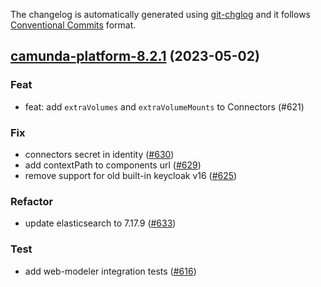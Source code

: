 The changelog is automatically generated using [git-chglog](https://github.com/git-chglog/git-chglog)
and it follows [Conventional Commits](https://www.conventionalcommits.org/en/v1.0.0/) format.


<a name="camunda-platform-8.2.1"></a>
## [camunda-platform-8.2.1](https://github.com/camunda/camunda-platform-helm/compare/camunda-platform-8.2.0...camunda-platform-8.2.1) (2023-05-02)

### Feat

* feat: add `extraVolumes` and `extraVolumeMounts` to Connectors (#621)

### Fix

* connectors secret in identity ([#630](https://github.com/camunda/camunda-platform-helm/issues/630))
* add contextPath to components url ([#629](https://github.com/camunda/camunda-platform-helm/issues/629))
* remove support for old built-in keycloak v16 ([#625](https://github.com/camunda/camunda-platform-helm/issues/625))

### Refactor

* update elasticsearch to 7.17.9 ([#633](https://github.com/camunda/camunda-platform-helm/issues/633))

### Test

* add web-modeler integration tests ([#616](https://github.com/camunda/camunda-platform-helm/issues/616))

